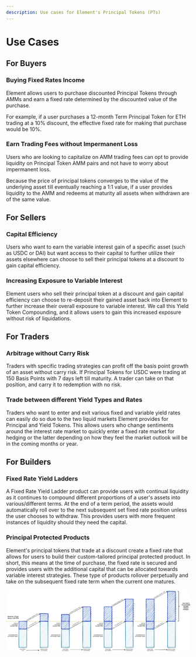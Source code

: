 ```yaml
---
description: Use cases for Element's Principal Tokens (PTs)
---
```


# Use Cases

## For Buyers

### Buying Fixed Rates Income

Element allows users to purchase discounted Principal Tokens through AMMs and earn a fixed rate determined by the discounted value of the purchase.

For example, if a user purchases a 12-month Term Principal Token for ETH trading at a 10% discount, the effective fixed rate for making that purchase would be 10%.‌

### Earn Trading Fees without Impermanent Loss

Users who are looking to capitalize on AMM trading fees can opt to provide liquidity on Principal Token AMM pairs and not have to worry about impermanent loss.

Because the price of principal tokens converges to the value of the underlying asset till eventually reaching a 1:1 value, if a user provides liquidity to the AMM and redeems at maturity all assets when withdrawn are of the same value.

## For Sellers

### Capital Efficiency

‌Users who want to earn the variable interest gain of a specific asset (such as USDC or DAI) but want access to their capital to further utilize their assets elsewhere can choose to sell their principal tokens at a discount to gain capital efficiency.

### Increasing Exposure to Variable Interest

Element users who sell their principal token at a discount and gain capital efficiency can choose to re-deposit their gained asset back into Element to further increase their overall exposure to variable interest. We call this Yield Token Compounding, and it allows users to gain this increased exposure without risk of liquidations.

## For Traders

### Arbitrage without Carry Risk

Traders with specific trading strategies can profit off the basis point growth of an asset without carry risk. If Principal Tokens for USDC were trading at 150 Basis Points with 7 days left till maturity. A trader can take on that position, and carry it to redemption with no risk.

### Trade between different Yield Types and Rates

Traders who want to enter and exit various fixed and variable yield rates can easily do so due to the two liquid markets Element provides for Principal and Yield Tokens. This allows users who change sentiments around the interest rate market to quickly enter a fixed rate market for hedging or the latter depending on how they feel the market outlook will be in the coming months or year.

## For Builders

### Fixed Rate Yield Ladders

‌A Fixed Rate Yield Ladder product can provide users with continual liquidity as it continues to compound different proportions of a user's assets into various/different terms. At the end of a term period, the assets would automatically roll over to the next subsequent set fixed rate position unless the user chooses to withdraw. This provides users with more frequent instances of liquidity should they need the capital.

### Principal Protected Products

Element's principal tokens that trade at a discount create a fixed rate that allows for users to build their custom-tailored principal protected product. In short, this means at the time of purchase, the fixed rate is secured and provides users with the additional capital that can be allocated towards variable interest strategies. These type of products rollover perpetually and take on the subsequent fixed rate term when the current one matures.

![](<../../.gitbook/assets/image (5).png>)
